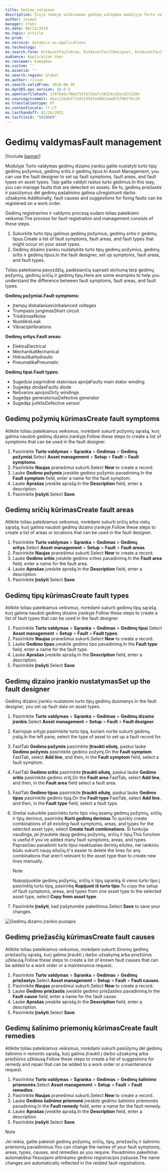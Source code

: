 ```yaml
---
title: Gedimų valdymas
description: Šioje temoje aiškinamas gedimų valdymas modulyje Turto valdymas.
author: josaw1
manager: tfehr
ms.date: 08/13/2019
ms.topic: article
ms.prod: ''
ms.service: dynamics-ax-applications
ms.technology: ''
ms.search.form: EntAssetFaultArea, EntAssetFaultDesigner, EntAssetFaultCopyFromObjectType, EntAssetFaultRemedy, EntAssetObjectFaultRelationRequestInfoPart, EntAssetObjectFaultRelationWorkOrderInfoPart, EntAssetFaultCreateCombinations, EntAssetObjectFaultSymptom, EntAssetObjectFaultSymptomListPage, EntAssetFaultType, EntAssetFaultSymptom, EntAssetFaultCause
audience: Application User
ms.reviewer: kamaybac
ms.custom: ''
ms.assetid: ''
ms.search.region: Global
ms.author: riluan
ms.search.validFrom: 2018-08-30
ms.dyn365.ops.version: 10.0.5
ms.openlocfilehash: 176fbebcf88e7557bf2bafc56524cd2ec015220e
ms.sourcegitcommit: deac22ba5377a912d93fe408c5ae875706378c2d
ms.translationtype: HT
ms.contentlocale: lt-LT
ms.lasthandoff: 01/16/2021
ms.locfileid: "5020969"
---
```

# <a name="fault-management"></a><span data-ttu-id="04e27-103">Gedimų valdymas</span><span class="sxs-lookup"><span data-stu-id="04e27-103">Fault management</span></span>

[!include [banner](../../includes/banner.md)]

 

<span data-ttu-id="04e27-104">Modulyje Turto valdymas gedimų dizaino įrankiu galite nustatyti turto tipų gedimų požymius, gedimų sritis ir gedimų tipus.</span><span class="sxs-lookup"><span data-stu-id="04e27-104">In Asset Management, you can use the fault designer to set up fault symptoms, fault areas, and fault types on asset types.</span></span> <span data-ttu-id="04e27-105">Taip galite valdyti rastus turto gedimus.</span><span class="sxs-lookup"><span data-stu-id="04e27-105">In this way, you can manage faults that are detected on assets.</span></span> <span data-ttu-id="04e27-106">Be to, gedimų priežastis ir pasiūlymus dėl gedimų pašalinimo galima užregistruoti darbo užsakyme.</span><span class="sxs-lookup"><span data-stu-id="04e27-106">Additionally, fault causes and suggestions for fixing faults can be registered on a work order.</span></span>

<span data-ttu-id="04e27-107">Gedimų registravimo ir valdymo procesą sudaro toliau pateikiami veiksmai.</span><span class="sxs-lookup"><span data-stu-id="04e27-107">The process for fault registration and management consists of these steps.</span></span>

1. <span data-ttu-id="04e27-108">Sukurkite turto tipų galimus gedimų požymius, gedimų sritis ir gedimų tipus.</span><span class="sxs-lookup"><span data-stu-id="04e27-108">Create a list of fault symptoms, fault areas, and fault types that might occur on your asset types.</span></span>
2. <span data-ttu-id="04e27-109">Gedimų dizaino įrankiu nustatykite turto tipų gedimų požymius, gedimų sritis ir gedimų tipus.</span><span class="sxs-lookup"><span data-stu-id="04e27-109">In the fault designer, set up symptoms, fault areas, and fault types.</span></span>

<span data-ttu-id="04e27-110">Toliau pateikiama pavyzdžių, padėsiančių suprasti skirtumą tarp gedimų požymių, gedimų sričių ir gedimų tipų.</span><span class="sxs-lookup"><span data-stu-id="04e27-110">Here are some examples to help you understand the difference between fault symptoms, fault areas, and fault types.</span></span>

<span data-ttu-id="04e27-111">**Gedimų požymiai.**</span><span class="sxs-lookup"><span data-stu-id="04e27-111">**Fault symptoms:**</span></span>

- <span data-ttu-id="04e27-112">Įtampų disbalansas</span><span class="sxs-lookup"><span data-stu-id="04e27-112">Unbalanced voltages</span></span>
- <span data-ttu-id="04e27-113">Trumpasis jungimas</span><span class="sxs-lookup"><span data-stu-id="04e27-113">Short circuit</span></span>
- <span data-ttu-id="04e27-114">Triukšmas</span><span class="sxs-lookup"><span data-stu-id="04e27-114">Noise</span></span>
- <span data-ttu-id="04e27-115">Nuotėkis</span><span class="sxs-lookup"><span data-stu-id="04e27-115">Leak</span></span>
- <span data-ttu-id="04e27-116">Vibracija</span><span class="sxs-lookup"><span data-stu-id="04e27-116">Vibrations</span></span>

<span data-ttu-id="04e27-117">**Gedimų sritys.**</span><span class="sxs-lookup"><span data-stu-id="04e27-117">**Fault areas:**</span></span>

- <span data-ttu-id="04e27-118">Elektra</span><span class="sxs-lookup"><span data-stu-id="04e27-118">Electrical</span></span>
- <span data-ttu-id="04e27-119">Mechanika</span><span class="sxs-lookup"><span data-stu-id="04e27-119">Mechanical</span></span>
- <span data-ttu-id="04e27-120">Hidraulika</span><span class="sxs-lookup"><span data-stu-id="04e27-120">Hydraulic</span></span>
- <span data-ttu-id="04e27-121">Pneumatika</span><span class="sxs-lookup"><span data-stu-id="04e27-121">Pneumatic</span></span>

<span data-ttu-id="04e27-122">**Gedimų tipai.**</span><span class="sxs-lookup"><span data-stu-id="04e27-122">**Fault types:**</span></span>

- <span data-ttu-id="04e27-123">Sugedusi pagrindinė statoriaus apvija</span><span class="sxs-lookup"><span data-stu-id="04e27-123">Faulty main stator winding</span></span>
- <span data-ttu-id="04e27-124">Sugedęs diodas</span><span class="sxs-lookup"><span data-stu-id="04e27-124">Faulty diode</span></span>
- <span data-ttu-id="04e27-125">Nešvarios apvijos</span><span class="sxs-lookup"><span data-stu-id="04e27-125">Dirty windings</span></span>
- <span data-ttu-id="04e27-126">Sugedęs generatorius</span><span class="sxs-lookup"><span data-stu-id="04e27-126">Defective generator</span></span>
- <span data-ttu-id="04e27-127">Sugedęs jutiklis</span><span class="sxs-lookup"><span data-stu-id="04e27-127">Defective sensor</span></span>

## <a name="create-fault-symptoms"></a><span data-ttu-id="04e27-128">Gedimų požymių kūrimas</span><span class="sxs-lookup"><span data-stu-id="04e27-128">Create fault symptoms</span></span>

<span data-ttu-id="04e27-129">Atlikite toliau pateikiamus veiksmus, norėdami sukurti požymių sąrašą, kurį galima naudoti gedimų dizaino įrankyje.</span><span class="sxs-lookup"><span data-stu-id="04e27-129">Follow these steps to create a list of symptoms that can be used in the fault designer.</span></span>

1. <span data-ttu-id="04e27-130">Pasirinkite **Turto valdymas** \> **Sąranka** \> **Gedimas** \> **Gedimų požymiai**.</span><span class="sxs-lookup"><span data-stu-id="04e27-130">Select **Asset management** \> **Setup** \> **Fault** \> **Fault symptoms**.</span></span>
2. <span data-ttu-id="04e27-131">Pasirinkite **Naujas** pranešimui sukurti.</span><span class="sxs-lookup"><span data-stu-id="04e27-131">Select **New** to create a record.</span></span>
3. <span data-ttu-id="04e27-132">Lauke **Gedimo požymis** įveskite gedimo požymio pavadinimą.</span><span class="sxs-lookup"><span data-stu-id="04e27-132">In the **Fault symptom** field, enter a name for the fault symptom.</span></span>
4. <span data-ttu-id="04e27-133">Lauke **Aprašas** įveskite aprašą.</span><span class="sxs-lookup"><span data-stu-id="04e27-133">In the **Description** field, enter a description.</span></span>
5. <span data-ttu-id="04e27-134">Pasirinkite **Įrašyti**.</span><span class="sxs-lookup"><span data-stu-id="04e27-134">Select **Save**.</span></span>

## <a name="create-fault-areas"></a><span data-ttu-id="04e27-135">Gedimų sričių kūrimas</span><span class="sxs-lookup"><span data-stu-id="04e27-135">Create fault areas</span></span>

<span data-ttu-id="04e27-136">Atlikite toliau pateikiamus veiksmus, norėdami sukurti sričių arba vietų sąrašą, kurį galima naudoti gedimų dizaino įrankyje.</span><span class="sxs-lookup"><span data-stu-id="04e27-136">Follow these steps to create a list of areas or locations that can be used in the fault designer.</span></span>

1. <span data-ttu-id="04e27-137">Pasirinkite **Turto valdymas** \> **Sąranka** \> **Gedimas** \> **Gedimų sritys**.</span><span class="sxs-lookup"><span data-stu-id="04e27-137">Select **Asset management** \> **Setup** \> **Fault** \> **Fault areas**.</span></span>
2. <span data-ttu-id="04e27-138">Pasirinkite **Naujas** pranešimui sukurti.</span><span class="sxs-lookup"><span data-stu-id="04e27-138">Select **New** to create a record.</span></span>
3. <span data-ttu-id="04e27-139">Lauke **Gedimo sritis** įveskite gedimo srities pavadinimą.</span><span class="sxs-lookup"><span data-stu-id="04e27-139">In the **Fault area** field, enter a name for the fault area.</span></span>
4. <span data-ttu-id="04e27-140">Lauke **Aprašas** įveskite aprašą.</span><span class="sxs-lookup"><span data-stu-id="04e27-140">In the **Description** field, enter a description.</span></span>
5. <span data-ttu-id="04e27-141">Pasirinkite **Įrašyti**.</span><span class="sxs-lookup"><span data-stu-id="04e27-141">Select **Save**.</span></span>

## <a name="create-fault-types"></a><span data-ttu-id="04e27-142">Gedimų tipų kūrimas</span><span class="sxs-lookup"><span data-stu-id="04e27-142">Create fault types</span></span>

<span data-ttu-id="04e27-143">Atlikite toliau pateikiamus veiksmus, norėdami sukurti gedimų tipų sąrašą, kurį galima naudoti gedimų dizaino įrankyje.</span><span class="sxs-lookup"><span data-stu-id="04e27-143">Follow these steps to create a list of fault types that can be used in the fault designer.</span></span>

1. <span data-ttu-id="04e27-144">Pasirinkite **Turto valdymas** \> **Sąranka** \> **Gedimas** \> **Gedimų tipai**.</span><span class="sxs-lookup"><span data-stu-id="04e27-144">Select **Asset management** \> **Setup** \> **Fault** \> **Fault types**.</span></span>
2. <span data-ttu-id="04e27-145">Pasirinkite **Naujas** pranešimui sukurti.</span><span class="sxs-lookup"><span data-stu-id="04e27-145">Select **New** to create a record.</span></span>
3. <span data-ttu-id="04e27-146">Lauke **Gedimo tipas** įveskite gedimo tipo pavadinimą.</span><span class="sxs-lookup"><span data-stu-id="04e27-146">In the **Fault type** field, enter a name for the fault type.</span></span>
4. <span data-ttu-id="04e27-147">Lauke **Aprašas** įveskite aprašą.</span><span class="sxs-lookup"><span data-stu-id="04e27-147">In the **Description** field, enter a description.</span></span>
5. <span data-ttu-id="04e27-148">Pasirinkite **Įrašyti**.</span><span class="sxs-lookup"><span data-stu-id="04e27-148">Select **Save**.</span></span>

## <a name="set-up-the-fault-designer"></a><span data-ttu-id="04e27-149">Gedimų dizaino įrankio nustatymas</span><span class="sxs-lookup"><span data-stu-id="04e27-149">Set up the fault designer</span></span>

<span data-ttu-id="04e27-150">Gedimų dizaino įrankiu nustatomi turto tipų gedimų duomenys.</span><span class="sxs-lookup"><span data-stu-id="04e27-150">In the fault designer, you set up fault data on asset types.</span></span>

1. <span data-ttu-id="04e27-151">Pasirinkite **Turto valdymas** \> **Sąranka** \> **Gedimas** \> **Gedimų dizaino įrankis**.</span><span class="sxs-lookup"><span data-stu-id="04e27-151">Select **Asset management** \> **Setup** \> **Fault** \> **Fault designer**.</span></span>
2. <span data-ttu-id="04e27-152">Kairiojoje srityje pasirinkite turto tipą, kuriam norite sukurti gedimų įrašą.</span><span class="sxs-lookup"><span data-stu-id="04e27-152">In the left pane, select the type of asset to set up a fault record for.</span></span>
3. <span data-ttu-id="04e27-153">FastTab **Gedimo požymis** pasirinkite **Įtraukti eilutę**, paskui lauke **Gedimo požymis** pasirinkite gedimo požymį.</span><span class="sxs-lookup"><span data-stu-id="04e27-153">On the **Fault symptom** FastTab, select **Add line**, and then, in the **Fault symptom** field, select a fault symptom.</span></span>
4. <span data-ttu-id="04e27-154">FastTab **Gedimo sritis** pasirinkite **Įtraukti eilutę**, paskui lauke **Gedimo sritis** pasirinkite gedimo sritį.</span><span class="sxs-lookup"><span data-stu-id="04e27-154">On the **Fault area** FastTab, select **Add line**, and then, in the **Fault area** field select a fault area.</span></span>
5. <span data-ttu-id="04e27-155">FastTab **Gedimo tipas** pasirinkite **Įtraukti eilutę**, paskui lauke **Gedimo tipas** pasirinkite gedimo tipą.</span><span class="sxs-lookup"><span data-stu-id="04e27-155">On the **Fault type** FastTab, select **Add line**, and then, in the **Fault type** field, select a fault type.</span></span>
6. <span data-ttu-id="04e27-156">Greitai sukurkite pasirinkto turto tipo visų esamų gedimų požymių, sričių ir tipų derinius, pasirinkę **Kurti gedimų derinius**.</span><span class="sxs-lookup"><span data-stu-id="04e27-156">To quickly create combinations of all existing fault symptoms, areas, and types for the selected asset type, select **Create fault combinations**.</span></span> <span data-ttu-id="04e27-157">Ši funkcija naudinga, jei įtraukėte daug gedimų požymių, sričių ir tipų.</span><span class="sxs-lookup"><span data-stu-id="04e27-157">This function is useful if you've added many fault symptoms, areas, and types.</span></span> <span data-ttu-id="04e27-158">Paprasčiau panaikinti turto tipui neaktualias derinių eilutes, nei rankiniu būdu sukurti naujų eilučių.</span><span class="sxs-lookup"><span data-stu-id="04e27-158">It's easier to delete the lines for any combinations that aren't relevant to the asset type than to create new lines manually.</span></span>

    > [!NOTE]
    > <span data-ttu-id="04e27-159">Nukopijuokite gedimų požymių, sričių ir tipų sąranką iš vieno turto tipo į pasirinktą turto tipą, pasirinkę **Kopijuoti iš turto tipo**.</span><span class="sxs-lookup"><span data-stu-id="04e27-159">To copy the setup of fault symptoms, areas, and types from one asset type to the selected asset type, select **Copy from asset type**.</span></span>

7. <span data-ttu-id="04e27-160">Pasirinkite **Įrašyti**, kad įrašytumėte pakeitimus.</span><span class="sxs-lookup"><span data-stu-id="04e27-160">Select **Save** to save your changes.</span></span>

![Gedimų dizaino įrankio puslapis](media/21-setup-for-work-orders.png)

## <a name="create-fault-causes"></a><span data-ttu-id="04e27-162">Gedimų priežasčių kūrimas</span><span class="sxs-lookup"><span data-stu-id="04e27-162">Create fault causes</span></span>

<span data-ttu-id="04e27-163">Atlikite toliau pateikiamus veiksmus, norėdami sukurti žinomų gedimų priežasčių sąrašą, kurį galima įtraukti į darbo užsakymą arba priežiūros užklausą.</span><span class="sxs-lookup"><span data-stu-id="04e27-163">Follow these steps to create a list of known fault causes that can be added to a work order or a maintenance request.</span></span>

1. <span data-ttu-id="04e27-164">Pasirinkite **Turto valdymas** \> **Sąranka** \> **Gedimas** \> **Gedimų priežastys**.</span><span class="sxs-lookup"><span data-stu-id="04e27-164">Select **Asset management** \> **Setup** \> **Fault** \> **Fault causes**.</span></span>
2. <span data-ttu-id="04e27-165">Pasirinkite **Naujas** pranešimui sukurti.</span><span class="sxs-lookup"><span data-stu-id="04e27-165">Select **New** to create a record.</span></span>
3. <span data-ttu-id="04e27-166">Lauke **Gedimo priežastis** įveskite gedimo priežasties pavadinimą.</span><span class="sxs-lookup"><span data-stu-id="04e27-166">In the **Fault cause** field, enter a name for the fault cause.</span></span>
4. <span data-ttu-id="04e27-167">Lauke **Aprašas** įveskite aprašą.</span><span class="sxs-lookup"><span data-stu-id="04e27-167">In the **Description** field, enter a description.</span></span>
5. <span data-ttu-id="04e27-168">Pasirinkite **Įrašyti**.</span><span class="sxs-lookup"><span data-stu-id="04e27-168">Select **Save**.</span></span>

## <a name="create-fault-remedies"></a><span data-ttu-id="04e27-169">Gedimų šalinimo priemonių kūrimas</span><span class="sxs-lookup"><span data-stu-id="04e27-169">Create fault remedies</span></span>

<span data-ttu-id="04e27-170">Atlikite toliau pateikiamus veiksmus, norėdami sukurti pasiūlymų dėl gedimų šalinimo ir remonto sąrašą, kurį galima įtraukti į darbo užsakymą arba priežiūros užklausą.</span><span class="sxs-lookup"><span data-stu-id="04e27-170">Follow these steps to create a list of suggestions for remedy and repair that can be added to a work order or a maintenance request.</span></span>

1. <span data-ttu-id="04e27-171">Pasirinkite **Turto valdymas** \> **Sąranka** \> **Gedimas** \> **Gedimų šalinimo priemonės**.</span><span class="sxs-lookup"><span data-stu-id="04e27-171">Select **Asset management** \> **Setup** \> **Fault** \> **Fault remedies**.</span></span>
2. <span data-ttu-id="04e27-172">Pasirinkite **Naujas** pranešimui sukurti.</span><span class="sxs-lookup"><span data-stu-id="04e27-172">Select **New** to create a record.</span></span>
3. <span data-ttu-id="04e27-173">Lauke **Gedimo šalinimo priemonė** įveskite gedimo šalinimo priemonės pavadinimą.</span><span class="sxs-lookup"><span data-stu-id="04e27-173">In the **Fault remedy** field, enter a name for the fault remedy.</span></span>
4. <span data-ttu-id="04e27-174">Lauke **Aprašas** įveskite aprašą.</span><span class="sxs-lookup"><span data-stu-id="04e27-174">In the **Description** field, enter a description.</span></span>
5. <span data-ttu-id="04e27-175">Pasirinkite **Įrašyti**.</span><span class="sxs-lookup"><span data-stu-id="04e27-175">Select **Save**.</span></span>

> [!NOTE]
> <span data-ttu-id="04e27-176">Jei reikia, galite pakeisti gedimų požymių, sričių, tipų, priežasčių ir šalinimo priemonių pavadinimus.</span><span class="sxs-lookup"><span data-stu-id="04e27-176">You can change the names of your fault symptoms, areas, types, causes, and remedies as you require.</span></span> <span data-ttu-id="04e27-177">Pavadinimo pakeitimai automatiškai fiksuojami atitinkamo gedimo registracijos įrašuose.</span><span class="sxs-lookup"><span data-stu-id="04e27-177">The name changes are automatically reflected in the related fault registrations.</span></span>
